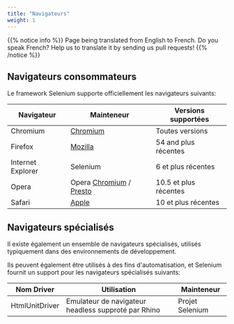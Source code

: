 ```yaml
---
title: "Navigateurs"
weight: 1
---
```


{{% notice info %}}
<i class="fas fa-language"></i> Page being translated from 
English to French. Do you speak French? Help us to translate
it by sending us pull requests!
{{% /notice %}}

## Navigateurs consommateurs

Le framework Selenium supporte officiellement les navigateurs suivants:

| Navigateur        | Mainteneur                                                                                                                 | Versions supportées   |
| ----------------- | -------------------------------------------------------------------------------------------------------------------------- | --------------------- |
| Chromium          | [Chromium](//sites.google.com/a/chromium.org/chromedriver/)                                                                | Toutes versions       |
| Firefox           | [Mozilla](//github.com/mozilla/geckodriver/)                                                                               | 54 and plus récentes  |
| Internet Explorer | Selenium                                                                                                                   | 6 et plus récentes    |
| Opera             | Opera [Chromium](//github.com/operasoftware/operachromiumdriver/) / [Presto](//github.com/operasoftware/operaprestodriver) | 10.5 et plus récentes |
| Safari            | [Apple](//webkit.org/blog/6900/webdriver-support-in-safari-10/)                                                            | 10 et plus récentes   |

## Navigateurs spécialisés

Il existe également un ensemble de navigateurs spécialisés, 
utilisés typiquement dans des environnements de développement.

Ils peuvent également être utilisés à des fins d'automatisation,
et Selenium fournit un support pour les navigateurs spécialisés suivants:

| Nom Driver     | Utilisation                                         | Mainteneur      |
| -------------- | --------------------------------------------------- | --------------- |
| HtmlUnitDriver | Emulateur de navigateur headless supproté par Rhino | Projet Selenium |